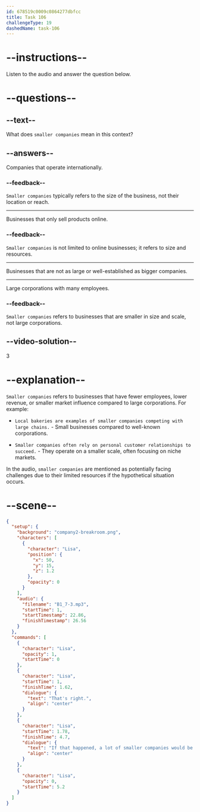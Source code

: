 ```yaml
---
id: 678519c0009c0864277dbfcc
title: Task 106
challengeType: 19
dashedName: task-106
---
```


<!-- (Audio) Lisa: That's right. If that happened, a lot of smaller companies would be in trouble, too. -->

# --instructions--

Listen to the audio and answer the question below.

# --questions--

## --text--

What does `smaller companies` mean in this context?

## --answers--

Companies that operate internationally.

### --feedback--

`Smaller companies` typically refers to the size of the business, not their location or reach.

---

Businesses that only sell products online.

### --feedback--

`Smaller companies` is not limited to online businesses; it refers to size and resources.

---

Businesses that are not as large or well-established as bigger companies.

---

Large corporations with many employees.

### --feedback--

`Smaller companies` refers to businesses that are smaller in size and scale, not large corporations.

## --video-solution--

3

# --explanation--

`Smaller companies` refers to businesses that have fewer employees, lower revenue, or smaller market influence compared to large corporations. For example:

- `Local bakeries are examples of smaller companies competing with large chains.` - Small businesses compared to well-known corporations.

- `Smaller companies often rely on personal customer relationships to succeed.` - They operate on a smaller scale, often focusing on niche markets.

In the audio, `smaller companies` are mentioned as potentially facing challenges due to their limited resources if the hypothetical situation occurs.

# --scene--

```json
{
  "setup": {
    "background": "company2-breakroom.png",
    "characters": [
      {
        "character": "Lisa",
        "position": {
          "x": 50,
          "y": 15,
          "z": 1.2
        },
        "opacity": 0
      }
    ],
    "audio": {
      "filename": "B1_7-3.mp3",
      "startTime": 1,
      "startTimestamp": 22.86,
      "finishTimestamp": 26.56
    }
  },
  "commands": [
    {
      "character": "Lisa",
      "opacity": 1,
      "startTime": 0
    },
    {
      "character": "Lisa",
      "startTime": 1,
      "finishTime": 1.62,
      "dialogue": {
        "text": "That's right.",
        "align": "center"
      }
    },
    {
      "character": "Lisa",
      "startTime": 1.78,
      "finishTime": 4.7,
      "dialogue": {
        "text": "If that happened, a lot of smaller companies would be in trouble too.",
        "align": "center"
      }
    },
    {
      "character": "Lisa",
      "opacity": 0,
      "startTime": 5.2
    }
  ]
}
```
